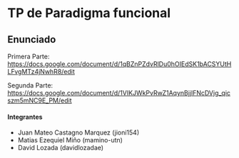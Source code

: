 # TP de Paradigma funcional 

## Enunciado
 Primera Parte: https://docs.google.com/document/d/1qBZnPZdvRlDu0hOIEdSK1bACSYUtHLFvgMTz4jNwhR8/edit

 Segunda Parte: 
 https://docs.google.com/document/d/1VIKJWkPvRwZ1AqynBjjlFNcDVjg_qicszm5mNC9E_PM/edit

#### Integrantes

- Juan Mateo Castagno Marquez (jioni154)
- Matias Ezequiel Miño (mamino-utn)
-  David Lozada (davidlozadae)
